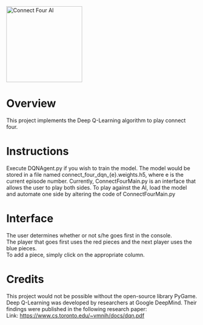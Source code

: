 <img src="https://github.com/user-attachments/assets/6342c6e7-379c-48a3-9785-ce0a20d95334" alt="Connect Four AI" width="200" height="200">

# Overview
This project implements the Deep Q-Learning algorithm to play connect four.

# Instructions
Execute DQNAgent.py if you wish to train the model. The model would be stored in a file named connect_four_dqn_{e}.weights.h5, where e is the current episode number. Currently, ConnectFourMain.py is an interface that allows the user to play both sides. To play against the AI, load the model and automate one side by altering the code of ConnectFourMain.py

# Interface
The user determines whether or not s/he goes first in the console.\
The player that goes first uses the red pieces and the next player uses the blue pieces.\
To add a piece, simply click on the appropriate column.

# Credits
This project would not be possible without the open-source library PyGame.\
Deep Q-Learning was developed by researchers at Google DeepMind. Their findings were published in the following research paper:\
Link: https://www.cs.toronto.edu/~vmnih/docs/dqn.pdf
